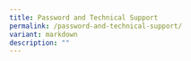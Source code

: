 ```yaml
---
title: Password and Technical Support
permalink: /password-and-technical-support/
variant: markdown
description: ""
---
```


